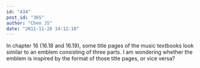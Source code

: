 ```yaml
---
id: "434"
post_id: "365"
author: "Chen JS"
date: "2011-11-28 14:12:10"
---
```

In chapter 16 (16.18 and 16.19), some title pages of the music textbooks look similar to an emblem consisting of three parts. I am wondering whether the emblem is inspired by the format of those title pages, or vice versa?
